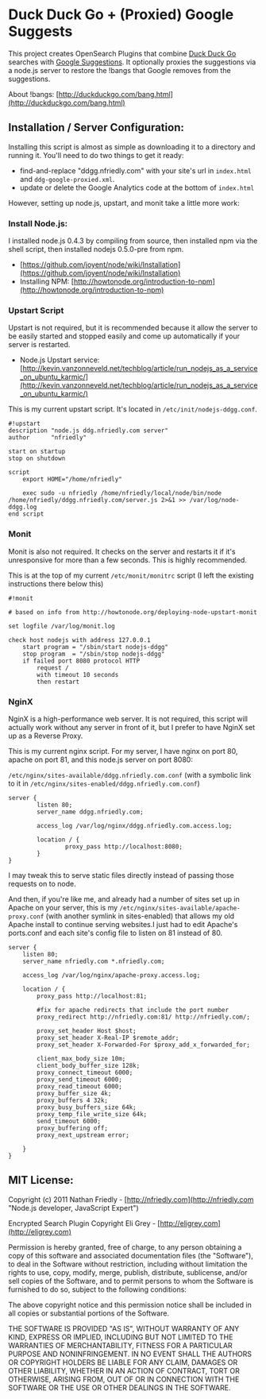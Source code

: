 # Duck Duck Go + (Proxied) Google Suggests

This project creates OpenSearch Plugins that combine [Duck Duck Go](http://duckduckgo.com/) searches with [Google Suggestions](http://www.google.com/support/websearch/bin/answer.py?hl=en&answer=106230). It optionally proxies the suggestions via a node.js server to restore the !bangs that Google removes from the suggestions.

About !bangs: [http://duckduckgo.com/bang.html](http://duckduckgo.com/bang.html)

## Installation / Server Configuration:

Installing this script is almost as simple as downloading it to a directory and running it. You'll need to do two things to get it ready:

* find-and-replace "ddgg.nfriedly.com" with your site's url in `index.html` and `ddg-google-proxied.xml`.
* update or delete the Google Analytics code at the bottom of `index.html`

However, setting up node.js, upstart, and monit take a little more work:

### Install Node.js:

I installed node.js 0.4.3 by compiling from source, then installed npm via the shell script, then installed nodejs 0.5.0-pre from npm.

* [https://github.com/joyent/node/wiki/Installation](https://github.com/joyent/node/wiki/Installation)
* Installing NPM: [http://howtonode.org/introduction-to-npm](http://howtonode.org/introduction-to-npm)


### Upstart Script

Upstart is not required, but it is recommended because it allow the server to be easily started and stopped easily and come up automatically if your server is restarted.

* Node.js Upstart service: [http://kevin.vanzonneveld.net/techblog/article/run_nodejs_as_a_service_on_ubuntu_karmic/](http://kevin.vanzonneveld.net/techblog/article/run_nodejs_as_a_service_on_ubuntu_karmic/)

This is my current upstart script. It's located in `/etc/init/nodejs-ddgg.conf`. 

	#!upstart
	description "node.js ddg.nfriedly.com server"
	author      "nfriedly"
	
	start on startup
	stop on shutdown
	
	script
		export HOME="/home/nfriedly"
	
		exec sudo -u nfriedly /home/nfriedly/local/node/bin/node /home/nfriedly/ddgg.nfriedly.com/server.js 2>&1 >> /var/log/node-ddgg.log
	end script
	
### Monit

Monit is also not required. It checks on the server and restarts it if it's unresponsive for more than a few seconds. This is highly recommended. 

This is at the top of my current `/etc/monit/monitrc` script (I left the existing instructions there below this)

	#!monit
	
	# based on info from http://howtonode.org/deploying-node-upstart-monit
	
	set logfile /var/log/monit.log
	
	check host nodejs with address 127.0.0.1
		start program = "/sbin/start nodejs-ddgg"
		stop program  = "/sbin/stop nodejs-ddgg"
		if failed port 8080 protocol HTTP
			request /
			with timeout 10 seconds
			then restart

### NginX

NginX is a high-performance web server. It is not required, this script will actually work without any server in front of it, but I prefer to have NginX set up as a Reverse Proxy.

This is my current nginx script. For my server, I have nginx on port 80, apache on port 81, and this node.js server on port 8080:

`/etc/nginx/sites-available/ddgg.nfriedly.com.conf` (with a symbolic link to it in `/etc/nginx/sites-enabled/ddgg.nfriedly.com.conf`)

	server {
			listen 80;
			server_name ddgg.nfriedly.com;
	
			access_log /var/log/nginx/ddgg.nfriedly.com.access.log;
	
			location / {
					proxy_pass http://localhost:8080;
			}
	}

I may tweak this to serve static files directly instead of passing those requests on to node. 

And then, if you're like me, and already had a number of sites set up in Apache on your server, this is my `/etc/nginx/sites-available/apache-proxy.conf` (with another symlink in sites-enabled) that allows my old Apache install to continue serving websites.I just had to edit Apache's ports.conf and each site's config file to listen on 81 instead of 80.

	server {
		listen 80;
		server_name nfriedly.com *.nfriedly.com;
	
		access_log /var/log/nginx/apache-proxy.access.log;
	
		location / {
			proxy_pass http://localhost:81;
			
			#fix for apache redirects that include the port number
			proxy_redirect http://nfriedly.com:81/ http://nfriedly.com/;
			
			proxy_set_header Host $host;
			proxy_set_header X-Real-IP $remote_addr;
			proxy_set_header X-Forwarded-For $proxy_add_x_forwarded_for;
	
			client_max_body_size 10m;
			client_body_buffer_size 128k;
			proxy_connect_timeout 6000;
			proxy_send_timeout 6000;
			proxy_read_timeout 6000;
			proxy_buffer_size 4k;
			proxy_buffers 4 32k;
			proxy_busy_buffers_size 64k;
			proxy_temp_file_write_size 64k;
			send_timeout 6000;
			proxy_buffering off;
			proxy_next_upstream error;
	
		}
	}

## MIT License:

Copyright (c) 2011 Nathan Friedly - [http://nfriedly.com](http://nfriedly.com "Node.js developer, JavaScript Expert")

Encrypted Search Plugin Copyright Eli Grey - [http://eligrey.com](http://eligrey.com)

Permission is hereby granted, free of charge, to any person obtaining a copy
of this software and associated documentation files (the "Software"), to deal
in the Software without restriction, including without limitation the rights
to use, copy, modify, merge, publish, distribute, sublicense, and/or sell
copies of the Software, and to permit persons to whom the Software is
furnished to do so, subject to the following conditions:

The above copyright notice and this permission notice shall be included in
all copies or substantial portions of the Software.

THE SOFTWARE IS PROVIDED "AS IS", WITHOUT WARRANTY OF ANY KIND, EXPRESS OR
IMPLIED, INCLUDING BUT NOT LIMITED TO THE WARRANTIES OF MERCHANTABILITY,
FITNESS FOR A PARTICULAR PURPOSE AND NONINFRINGEMENT. IN NO EVENT SHALL THE
AUTHORS OR COPYRIGHT HOLDERS BE LIABLE FOR ANY CLAIM, DAMAGES OR OTHER
LIABILITY, WHETHER IN AN ACTION OF CONTRACT, TORT OR OTHERWISE, ARISING FROM,
OUT OF OR IN CONNECTION WITH THE SOFTWARE OR THE USE OR OTHER DEALINGS IN
THE SOFTWARE.
